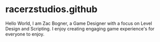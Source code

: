# racerzstudios.github
Hello World, I am Zac Bogner, a Game Designer with a focus on Level Design and Scripting. I enjoy creating engaging game experience's for everyone to enjoy. 
